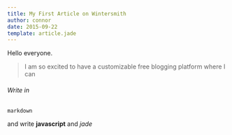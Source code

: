```yaml
---
title: My First Article on Wintersmith
author: connor
date: 2015-09-22
template: article.jade
---
```


Hello everyone.

> I am so excited to have a customizable free blogging platform where I can

###### Write in 

`markdown`

and write **javascript** and *jade*